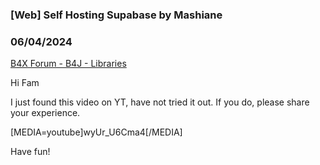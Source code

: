 ### [Web] Self Hosting Supabase by Mashiane
### 06/04/2024
[B4X Forum - B4J - Libraries](https://www.b4x.com/android/forum/threads/161515/)

Hi Fam  
  
I just found this video on YT, have not tried it out. If you do, please share your experience.  
  
[MEDIA=youtube]wyUr\_U6Cma4[/MEDIA]  
  
Have fun!